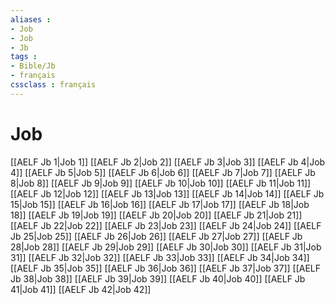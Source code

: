 ```yaml
---
aliases : 
- Job
- Job
- Jb
tags : 
- Bible/Jb
- français
cssclass : français
---
```


# Job

[[AELF Jb 1|Job 1]]
[[AELF Jb 2|Job 2]]
[[AELF Jb 3|Job 3]]
[[AELF Jb 4|Job 4]]
[[AELF Jb 5|Job 5]]
[[AELF Jb 6|Job 6]]
[[AELF Jb 7|Job 7]]
[[AELF Jb 8|Job 8]]
[[AELF Jb 9|Job 9]]
[[AELF Jb 10|Job 10]]
[[AELF Jb 11|Job 11]]
[[AELF Jb 12|Job 12]]
[[AELF Jb 13|Job 13]]
[[AELF Jb 14|Job 14]]
[[AELF Jb 15|Job 15]]
[[AELF Jb 16|Job 16]]
[[AELF Jb 17|Job 17]]
[[AELF Jb 18|Job 18]]
[[AELF Jb 19|Job 19]]
[[AELF Jb 20|Job 20]]
[[AELF Jb 21|Job 21]]
[[AELF Jb 22|Job 22]]
[[AELF Jb 23|Job 23]]
[[AELF Jb 24|Job 24]]
[[AELF Jb 25|Job 25]]
[[AELF Jb 26|Job 26]]
[[AELF Jb 27|Job 27]]
[[AELF Jb 28|Job 28]]
[[AELF Jb 29|Job 29]]
[[AELF Jb 30|Job 30]]
[[AELF Jb 31|Job 31]]
[[AELF Jb 32|Job 32]]
[[AELF Jb 33|Job 33]]
[[AELF Jb 34|Job 34]]
[[AELF Jb 35|Job 35]]
[[AELF Jb 36|Job 36]]
[[AELF Jb 37|Job 37]]
[[AELF Jb 38|Job 38]]
[[AELF Jb 39|Job 39]]
[[AELF Jb 40|Job 40]]
[[AELF Jb 41|Job 41]]
[[AELF Jb 42|Job 42]]
